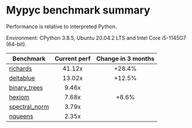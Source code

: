 # Mypyc benchmark summary

Performance is relative to interpreted Python.

Environment: CPython 3.8.5, Ubuntu 20.04.2 LTS and Intel Core i5-1145G7 (64-bit).

| Benchmark | Current perf | Change in 3 months |
| --- | :---: | :---: |
| [richards](benchmarks/richards.md) | 41.12x | +28.4% |
| [deltablue](benchmarks/deltablue.md) | 13.02x | +12.5% |
| [binary_trees](benchmarks/binary_trees.md) | 9.46x |  |
| [hexiom](benchmarks/hexiom.md) | 7.68x | +8.6% |
| [spectral_norm](benchmarks/spectral_norm.md) | 3.79x |  |
| [nqueens](benchmarks/nqueens.md) | 2.35x |  |

